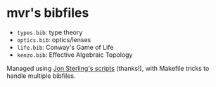 mvr's bibfiles
==============

* `types.bib`: type theory
* `optics.bib`: optics/lenses
* `life.bib`: Conway's Game of Life
* `kenzo.bib`: Effective Algebraic Topology

Managed using [Jon Sterling's
scripts](https://github.com/jonsterling/bibtex-references) (thanks!),
with Makefile tricks to handle multiple bibfiles.
